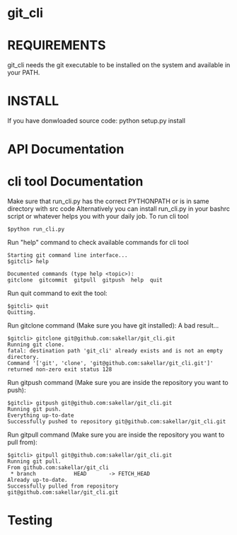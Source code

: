 # git_cli


# REQUIREMENTS
git_cli needs the git executable to be installed on the system and available in your 
PATH.

# INSTALL
If you have donwloaded source code:
python setup.py install

# API Documentation

# cli tool Documentation
Make sure that run_cli.py has the correct PYTHONPATH or is in same directory with src code
Alternatively you can install run_cli.py in your bashrc script or whatever helps you with your daily job. 
To run cli tool
```
$python run_cli.py
```

Run "help" command to check available commands for cli tool
```
Starting git command line interface...
$gitcli> help

Documented commands (type help <topic>):
gitclone  gitcommit  gitpull  gitpush  help  quit
```
Run quit command to exit the tool:
```
$gitcli> quit
Quitting.
```
Run gitclone command (Make sure you have git installed):
A bad result...
```
$gitcli> gitclone git@github.com:sakellar/git_cli.git
Running git clone.
fatal: destination path 'git_cli' already exists and is not an empty directory.
Command '['git', 'clone', 'git@github.com:sakellar/git_cli.git']' returned non-zero exit status 128
```
Run gitpush command (Make sure you are inside the repository you want to push):
```
$gitcli> gitpush git@github.com:sakellar/git_cli.git
Running git push.
Everything up-to-date
Successfully pushed to repository git@github.com:sakellar/git_cli.git
```
Run gitpull command (Make sure you are inside the repository you want to pull from):
```
$gitcli> gitpull git@github.com:sakellar/git_cli.git
Running git pull.
From github.com:sakellar/git_cli
 * branch            HEAD       -> FETCH_HEAD
Already up-to-date.
Successfully pulled from repository git@github.com:sakellar/git_cli.git
```

# Testing

